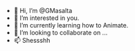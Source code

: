 - 👋 Hi, I’m @GMasalta
- 👀 I’m interested in you.
- 🌱 I’m currently learning how to Animate.
- 💞️ I’m looking to collaborate on ...
- 📫 Shessshh

<!---
GMasalta/GMasalta is a ✨ special ✨ repository because its `README.md` (this file) appears on your GitHub profile.
You can click the Preview link to take a look at your changes.
--->
